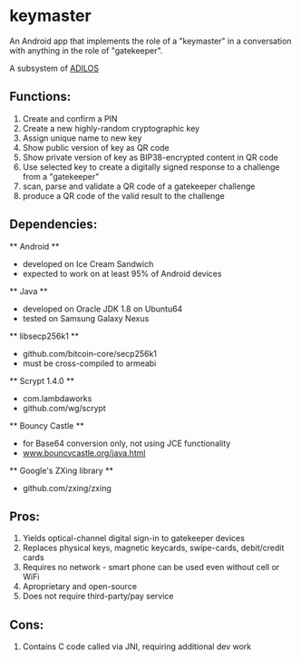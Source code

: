# keymaster

An Android app that implements the role of a "keymaster" in a conversation with
anything in the role of "gatekeeper".

A subsystem of [ADILOS](https://github.com/bitsanity/ADILOS)

## Functions:

1. Create and confirm a PIN
2. Create a new highly-random cryptographic key
3. Assign unique name to new key
4. Show public version of key as QR code
5. Show private version of key as BIP38-encrypted content in QR code
6. Use selected key to create a digitally signed response to a challenge
   from a "gatekeeper"
7. scan, parse and validate a QR code of a gatekeeper challenge
8. produce a QR code of the valid result to the challenge

## Dependencies:

** Android **
- developed on Ice Cream Sandwich
- expected to work on at least 95% of Android devices

** Java **
- developed on Oracle JDK 1.8 on Ubuntu64
- tested on Samsung Galaxy Nexus

** libsecp256k1 **
- github.com/bitcoin-core/secp256k1
- must be cross-compiled to armeabi

** Scrypt 1.4.0 **
- com.lambdaworks
- github.com/wg/scrypt

** Bouncy Castle **
- for Base64 conversion only, not using JCE functionality
- www.bouncycastle.org/java.html

** Google's ZXing library **
- github.com/zxing/zxing

## Pros:

1. Yields optical-channel digital sign-in to gatekeeper devices
2. Replaces physical keys, magnetic keycards, swipe-cards, debit/credit cards
3. Requires no network - smart phone can be used even without cell or WiFi
4. Aproprietary and open-source
5. Does not require third-party/pay service

## Cons:

1. Contains C code called via JNI, requiring additional dev work

